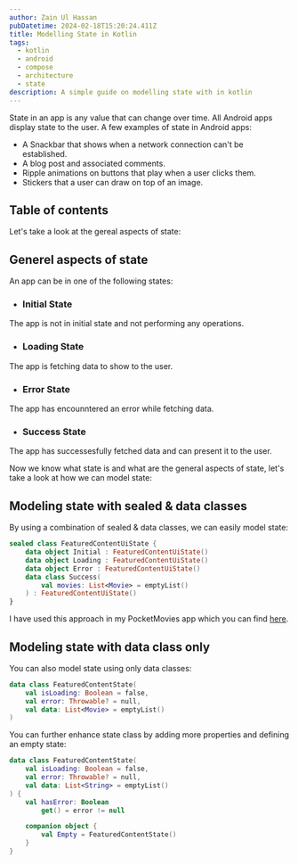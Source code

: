 ```yaml
---
author: Zain Ul Hassan
pubDatetime: 2024-02-18T15:20:24.411Z
title: Modelling State in Kotlin
tags:
  - kotlin
  - android
  - compose
  - architecture
  - state
description: A simple guide on modelling state with in kotlin
---
```


State in an app is any value that can change over time. All Android apps display state to the user.
A few examples of state in Android apps:

- A Snackbar that shows when a network connection can't be established.
- A blog post and associated comments.
- Ripple animations on buttons that play when a user clicks them.
- Stickers that a user can draw on top of an image.

## Table of contents

Let's take a look at the gereal aspects of state:

## Generel aspects of state

An app can be in one of the following states:

- ### Initial State

The app is not in initial state and not performing any operations.

- ### Loading State

The app is fetching data to show to the user.

- ### Error State

The app has encounntered an error while fetching data.

- ### Success State

The app has successesfully fetched data and can present it to the user.

Now we know what state is and what are the general aspects of state, let's take a look at how we can model state:

## Modeling state with sealed & data classes

By using a combination of sealed & data classes, we can easily model state:

```kotlin
sealed class FeaturedContentUiState {
    data object Initial : FeaturedContentUiState()
    data object Loading : FeaturedContentUiState()
    data object Error : FeaturedContentUiState()
    data class Success(
        val movies: List<Movie> = emptyList()
    ) : FeaturedContentUiState()
}
```

I have used this approach in my PocketMovies app which you can find [here](https://github.com/zainulhassan815/pocketmovies/blob/main/app/src/main/java/org/dreamerslab/pocketmovies/ui/home/HomeScreenViewModel.kt#L23).

## Modeling state with data class only

You can also model state using only data classes:

```kotlin
data class FeaturedContentState(
    val isLoading: Boolean = false,
    val error: Throwable? = null,
    val data: List<Movie> = emptyList()
)
```

You can further enhance state class by adding more properties and defining an empty state:

```kotlin
data class FeaturedContentState(
    val isLoading: Boolean = false,
    val error: Throwable? = null,
    val data: List<String> = emptyList()
) {
    val hasError: Boolean
        get() = error != null

    companion object {
        val Empty = FeaturedContentState()
    }
}
```
